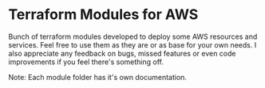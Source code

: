 # Terraform Modules for AWS

Bunch of terraform modules developed to deploy some AWS resources and services.
Feel free to use them as they are or as base for your own needs.
I also appreciate any feedback on bugs, missed features or even code improvements if you feel there's something off.

Note: Each module folder has it's own documentation.